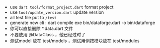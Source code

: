 * use `dart tool/format_project.dart`  format project
* use  `tool/update_version.dart` update version
* all test file put to `/test`
* generate new cli : dart compile exe bin/dataforge.dart -o bin/dataforge 
* 你可以直接删除 *.data.dart 文件
* 不要使用 @DataClass ，他已经过时了
* 测试model 放在 test/models ，测试用例按模块放在 test/modules
